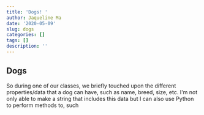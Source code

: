 ```yaml
---
title: 'Dogs! '
author: Jaqueline Ma
date: '2020-05-09'
slug: dogs
categories: []
tags: []
description: ''
---
```

## Dogs

So during one of our classes, we briefly touched upon the different properties/data that a dog can have, such as name, breed, size, etc. I'm not only able to make a string that includes this data but I can also use Python to perform methods to, such 

